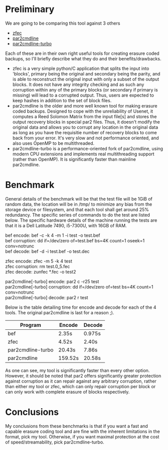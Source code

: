# Preliminary
We are going to be comparing this tool against 3 others

* [zfec](https://github.com/tahoe-lafs/zfec)
* [par2cmdline](https://github.com/Parchive/par2cmdline)
* [par2cmdline-turbo](https://github.com/animetosho/par2cmdline-turbo)

Each of these are in their own right useful tools for creating erasure coded backups, so I'll briefly describe what they do and their benefits/drawbacks.

* zfec is a very simple python/C application that splits the input into 'blocks', primary being the original and secondary being the parity, and is able to reconstruct the original input with only a subset of the output blocks. It does not have any integrity checking and as such any corruption within any of the primary blocks (or secondary if primary is missing) will lead to a corrupted output. Thus, users are expected to keep hashes in addition to the set of block files.
* par2cmdline is the older and more well known tool for making erasure coded backups. Designed to cope with the unreliability of Usenet, it computes a Reed Solomon Matrix from the input file[s] and stores the output recovery blocks in special par2 files. Thus, it doesn't modify the original data and allows you to corrupt any location in the original data as long as you have the requisitie number of recovery blocks to come back from your error. It's very slow and not performance oriented, and also uses OpenMP to be multithreaded.
* par2cmdline-turbo is a performance-oriented fork of par2cmdline, using modern CPU extensions and implements real multithreading support (rather than OpenMP). It is significantly faster than mainline par2cmdline.

# Benchmark
General details of the benchmark will be that the test file will be 1GiB of random data, the location will be in /tmp/ to minimize any bias from the storage device or filesystem, and that each tool shall get around 25% redundancy. The specific series of commands to do the test are listed below. The specific hardware details of the machine running the tests are that it is a Dell Latitude 7490, i5-7300U, with 16GB of RAM.

bef encode: bef -c -k 4 -m 1 -i test -o test.bef  
bef corruption: dd if=/dev/zero of=test.bef bs=4K count=1 oseek=1 conv=notrunc  
bef decode: bef -d -i test.bef -o test.dec  

zfec encode: zfec -m 5 -k 4 test  
zfec corruption: rm test.0\_5.fec  
zfec decode: zunfec \*.fec -o test2  

par2cmdline[-turbo] encode: par2 c -r25 test  
par2cmdline[-turbo] corruption: dd if=/dev/zero of=test bs=4K count=1 conv=notrunc  
par2cmdline[-turbo] decode: par2 r test  

Below is the table detailing time for encode and decode for each of the 4 tools. The original par2cmdline is last for a reason ;).

| Program | Encode | Decode |
| ------- | ------ | ------ |
| bef | 2.35s | 0.975s |
| zfec | 4.52s | 2.40s |
| par2cmdline-turbo | 20.43s | 7.86s |
| par2cmdline | 159.52s | 20.58s |

As one can see, my tool is significantly faster than every other option. However, it should be noted that par2 offers significantly greater protection against corruption as it can repair against any arbitrary corruption, rather than either my tool or zfec, which can only repair corruption per block or can only work with complete erasure of blocks respectively.

# Conclusions
My conclusions from these benchmarks is that if you want a fast and capable erasure coding tool and are fine with the inherent limitations in the format, pick my tool. Otherwise, if you want maximal protection at the cost of speed/streamability, pick par2cmdline-turbo.
